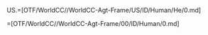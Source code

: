 
US.=[OTF/WorldCC//WorldCC-Agt-Frame/US/ID/Human/He/0.md]

=[OTF/WorldCC//WorldCC-Agt-Frame/00/ID/Human/0.md]

